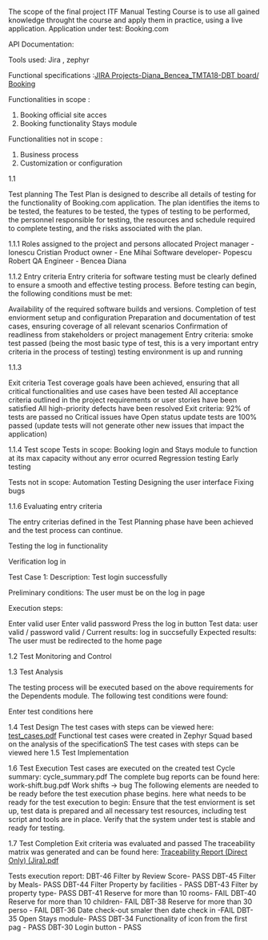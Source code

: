   The scope of the final project
  ITF Manual Testing Course is to use all gained knowledge throught the course and apply them in practice, using a live application.
Application under test: Booking.com

  API Documentation:

  Tools used: Jira , zephyr

  Functional specifications :[JIRA  Projects-Diana_Bencea_TMTA18-DBT board/ Booking](https://itfclasses.atlassian.net/jira/software/c/projects/DBT/boards/302?issueParent=15181)

Functionalities in scope :
 1. Booking official site acces
 2. Booking functionality Stays module


Functionalities not in scope :
 1. Business process
 2. Customization or configuration
    
1.1

Test planning
The Test Plan is designed to describe all details of testing for the functionality of Booking.com application. The plan identifies the items to be tested, the features to be tested, the types of testing to be performed, the personnel responsible for testing, the resources and schedule required to complete testing, and the risks associated with the plan.

1.1.1 Roles assigned to the project and persons allocated
Project manager - Ionescu Cristian
Product owner - Ene Mihai
Software developer- Popescu Robert
QA Engineer - Bencea Diana

1.1.2 Entry criteria
Entry criteria for software testing must be clearly defined to ensure a smooth and effective testing process. Before testing can begin, the following conditions must be met:

Availability of the required software builds and versions.
Completion of test enviorment setup and configuration
Preparation and documentation of test cases, ensuring coverage of all relevant scenarios
Confirmation of readliness from stakeholders or project management
Entry criteria: smoke test passed (being the most basic type of test, this is a very important entry criteria in the process of testing) testing environment is up and running

1.1.3

Exit criteria
Test coverage goals have been achieved, ensuring that all critical functionalities and use cases have been tested
All acceptance criteria outlined in the project requirements or user stories have been satisfied
All high-priority defects have been resolved
Exit criteria: 92% of tests are passed no Critical issues have Open status update tests are 100% passed (update tests will not generate other new issues that impact the application)

1.1.4 Test scope
Tests in scope:
Booking login and Stays module to function at its max capacity without any error ocurred
Regression testing
Early testing

Tests not in scope:
Automation Testing
Designing the user interface
Fixing bugs


1.1.6 Evaluating entry criteria

The entry criterias defined in the Test Planning phase have been achieved and the test process can continue.

Testing the log in functionality

Verification log in

Test Case 1: Description: Test login successfully

Preliminary conditions: The user must be on the log in page

Execution steps:

Enter valid user
Enter valid password
Press the log in button
Test data: user valid / password valid / Current results: log in succsefully Expected results: The user must be redirected to the home page

1.2 Test Monitoring and Control

1.3 Test Analysis

The testing process will be executed based on the above requirements for the Dependents module. The following test conditions were found:

Enter test conditions here

1.4 Test Design
The test cases with steps can be viewed here: [test_cases.pdf](https://objects.githubusercontent.com/github-production-repository-file-5c1aeb/744105153/14165184?X-Amz-Algorithm=AWS4-HMAC-SHA256&X-Amz-Credential=AKIAVCODYLSA53PQK4ZA%2F20240219%2Fus-east-1%2Fs3%2Faws4_request&X-Amz-Date=20240219T141643Z&X-Amz-Expires=300&X-Amz-Signature=cc1e65d4dc1a65dbdc7f2ce962d5c99e3526290c73fd67a1a6008a4438a24cf5&X-Amz-SignedHeaders=host&actor_id=151565785&key_id=0&repo_id=744105153&response-content-disposition=attachment%3Bfilename%3Dtest_cases.pdf&response-content-type=application%2Fpdf)
Functional test cases were created in Zephyr Squad based on the analysis of the specificationS
The test cases with steps can be viewed here
1.5 Test Implementation

1.6 Test Execution
Test cases are executed on the created test Cycle summary: cycle_summary.pdf
The complete bug reports can be found here: work-shift.bug.pdf
Work shifts -> bug
The following elements are needed to be ready before the test execution phase begins.
here what needs to be ready for the test execution to begin:
Ensure that the test enviorment is set up, test data is prepared and all necessary test resources, including test script and tools are in place.
Verify that the system under test is stable and ready for testing.

1.7 Test Completion Exit criteria was evaluated and passed
The traceability matrix was generated and can be found here: [Traceability Report (Direct Only) (Jira).pdf](https://github.com/DianaBencea/Manual_Testing_Project_For_-Booking.com-.md/files/14334843/Traceability.Report.Direct.Only.Jira.pdf)

Tests execution report:
DBT-46	Filter by Review Score- PASS
DBT-45	Filter by Meals- PASS
DBT-44	 Filter Property by facilities - PASS
DBT-43	Filter by property type- PASS
DBT-41	Reserve for more than 10 rooms- FAIL
DBT-40	Reserve for more than 10 children- FAIL
DBT-38	Reserve for more than 30 perso - FAIL
DBT-36	Date check-out  smaler then date check in -FAIL
DBT-35	Open Stays module- PASS
DBT-34	Functionality of icon from the first pag - PASS
DBT-30	Login button - PASS
 





